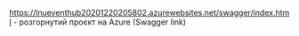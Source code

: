 https://lnueventhub20201220205802.azurewebsites.net/swagger/index.html - розгорнутий проєкт на Azure (Swagger link) 

